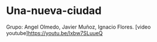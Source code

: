 # Una-nueva-ciudad
Grupo: Angel Olmedo, Javier Muñoz, Ignacio Flores.
[video youtube]https://youtu.be/lxbw7SLuueQ
